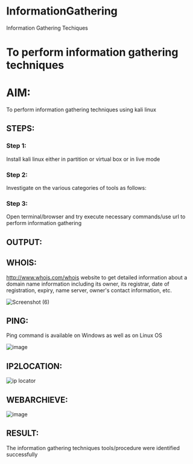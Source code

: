 # InformationGathering
Information Gathering Techiques

# To perform information gathering techniques

# AIM:

To perform information gathering techniques using kali linux 

## STEPS:

### Step 1:

Install kali linux either in partition or virtual box or in live mode

### Step 2:

Investigate on the various categories of tools as follows:

### Step 3:
Open terminal/browser and try execute necessary commands/use url to perform information gathering


## OUTPUT:

## WHOIS:
http://www.whois.com/whois website to get detailed information about a domain name information including its owner, its registrar, date of registration, expiry, name server, owner's contact information, etc.

![Screenshot (6)](https://github.com/R-Udayakumar/InformationGathering/assets/118708024/af7a9483-0e53-4555-9c01-932992a868bf)


## PING:
Ping command is available on Windows as well as on Linux OS

![image](https://github.com/Safeeq-Fazil/InformationGathering/assets/118680361/be3b9b94-4340-4c74-97c8-29d55ef7d406)

## IP2LOCATION:

![ip locator](https://github.com/Safeeq-Fazil/InformationGathering/assets/118680361/8a518454-459b-419c-9d9f-80d817e379c5)

## WEBARCHIEVE:
![image](https://github.com/Safeeq-Fazil/InformationGathering/assets/118680361/f8a8c51c-ec47-47be-b632-fe9e251fd2e0)


## RESULT:
The information gathering techniques tools/procedure were  identified successfully
